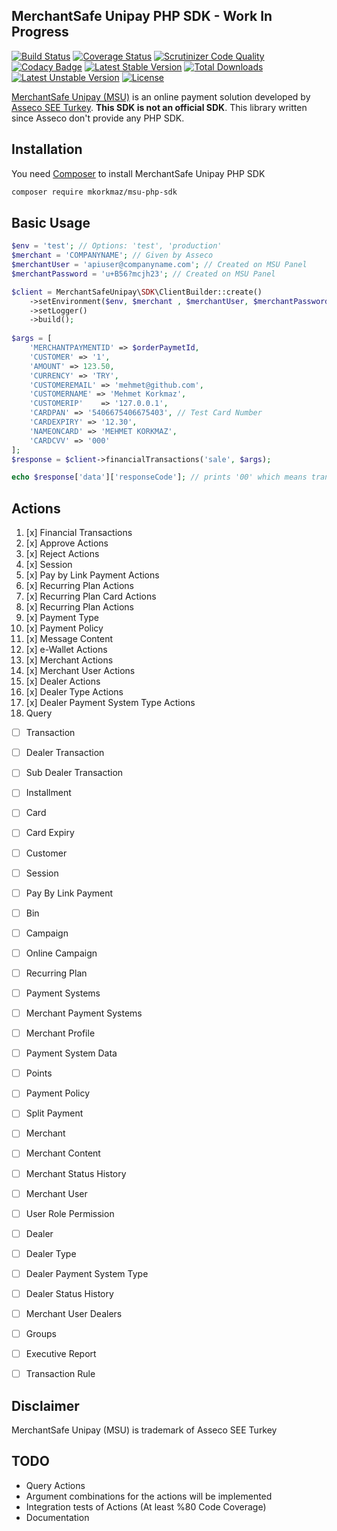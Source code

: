 ## MerchantSafe Unipay PHP SDK - Work In Progress

[![Build Status](https://api.travis-ci.org/mkorkmaz/msu-php-sdk.svg?branch=master)](https://travis-ci.org/mkorkmaz/msu-php-sdk) [![Coverage Status](https://coveralls.io/repos/github/mkorkmaz/msu-php-sdk/badge.svg?branch=master)](https://coveralls.io/github/mkorkmaz/msu-php-sdk?branch=master) [![Scrutinizer Code Quality](https://scrutinizer-ci.com/g/mkorkmaz/msu-php-sdk/badges/quality-score.png?b=master)](https://scrutinizer-ci.com/g/mkorkmaz/msu-php-sdk/) [![Codacy Badge](https://api.codacy.com/project/badge/Grade/3f47b0ec1eb8496cbc3d79c6fdbba417)](https://www.codacy.com/app/mehmet/msu-php-sdk?utm_source=github.com&amp;utm_medium=referral&amp;utm_content=mkorkmaz/msu-php-sdk&amp;utm_campaign=Badge_Grade) [![Latest Stable Version](https://poser.pugx.org/mkorkmaz/msu-php-sdk/v/stable)](https://packagist.org/packages/mkorkmaz/msu-php-sdk) [![Total Downloads](https://poser.pugx.org/mkorkmaz/msu-php-sdk/downloads)](https://packagist.org/packages/mkorkmaz/msu-php-sdk) [![Latest Unstable Version](https://poser.pugx.org/mkorkmaz/msu-php-sdk/v/unstable)](https://packagist.org/packages/mkorkmaz/msu-php-sdk) [![License](https://poser.pugx.org/mkorkmaz/msu-php-sdk/license)](https://packagist.org/packages/mkorkmaz/msu-php-sdk)

[MerchantSafe Unipay (MSU)](https://merchantsafeunipay.com/msu/api/v2/doc) is an online payment solution 
developed by [Asseco SEE Turkey](https://tr.asseco.com/). **This SDK is not an official SDK**. This library written 
since Asseco don't provide any PHP SDK.


## Installation

You need [Composer](https://getcomposer.org/) to install MerchantSafe Unipay PHP SDK

```bash
composer require mkorkmaz/msu-php-sdk
```

## Basic Usage

```php
$env = 'test'; // Options: 'test', 'production'
$merchant = 'COMPANYNAME'; // Given by Asseco
$merchantUser = 'apiuser@companyname.com'; // Created on MSU Panel
$merchantPassword = 'u+B56?mcjh23'; // Created on MSU Panel

$client = MerchantSafeUnipay\SDK\ClientBuilder::create()
    ->setEnvironment($env, $merchant , $merchantUser, $merchantPassword)
    ->setLogger()
    ->build();
    
$args = [
    'MERCHANTPAYMENTID' => $orderPaymetId,
    'CUSTOMER' => '1',
    'AMOUNT' => 123.50,
    'CURRENCY' => 'TRY',
    'CUSTOMEREMAIL' => 'mehmet@github.com',
    'CUSTOMERNAME' => 'Mehmet Korkmaz',
    'CUSTOMERIP'    => '127.0.0.1',
    'CARDPAN' => '5406675406675403', // Test Card Number
    'CARDEXPIRY' => '12.30',
    'NAMEONCARD' => 'MEHMET KORKMAZ',
    'CARDCVV' => '000'
];
$response = $client->financialTransactions('sale', $args);

echo $response['data']['responseCode']; // prints '00' which means transaction has been done successfully.

```

## Actions


1. [x] Financial Transactions
2. [x] Approve Actions
3. [x] Reject Actions
4. [x] Session
5. [x] Pay by Link Payment Actions
6. [x] Recurring Plan Actions
7. [x] Recurring Plan Card Actions
8. [x] Recurring Plan Actions
9. [x] Payment Type
10. [x] Payment Policy
11. [x] Message Content
12. [x] e-Wallet Actions
13. [x] Merchant Actions
14. [x] Merchant User Actions
15. [x] Dealer Actions
16. [x] Dealer Type Actions
17. [x] Dealer Payment System Type Actions
18. Query
  * [ ] Transaction 
  * [ ] Dealer Transaction
  * [ ] Sub Dealer Transaction
  * [ ] Installment
  * [ ] Card
  * [ ] Card Expiry
  * [ ] Customer
  * [ ] Session
  * [ ] Pay By Link Payment
  * [ ] Bin
  * [ ] Campaign
  * [ ] Online Campaign 
  * [ ] Recurring Plan
  * [ ] Payment Systems
  * [ ] Merchant Payment Systems
  * [ ] Merchant Profile
  * [ ] Payment System Data
  * [ ] Points
  * [ ] Payment Policy
  * [ ] Split Payment
  * [ ] Merchant
  * [ ] Merchant Content
  * [ ] Merchant Status History
  * [ ] Merchant User
  * [ ] User Role Permission
  * [ ] Dealer
  * [ ] Dealer Type
  * [ ] Dealer Payment System Type
  * [ ] Dealer Status History
  * [ ] Merchant User Dealers
  * [ ] Groups
  * [ ] Executive Report
  * [ ] Transaction Rule


## Disclaimer

MerchantSafe Unipay (MSU) is trademark of Asseco SEE Turkey

## TODO

- Query Actions
- Argument combinations for the actions will be implemented
- Integration tests of Actions (At least %80 Code Coverage)
- Documentation